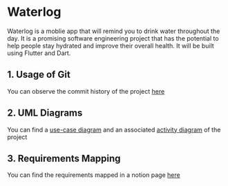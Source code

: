 # Waterlog

Waterlog is a moblie app that will remind you to drink water throughout the day. It is a promising software engineering project that has the potential to help people stay hydrated and improve their overall health. It will be built using Flutter and Dart.

## 1. Usage of Git

You can observe the commit history of the project [here](https://github.com/neddstarkk/Waterlog/commits/main)

## 2. UML Diagrams
You can find a [use-case diagram](https://github.com/neddstarkk/Waterlog/blob/main/UML/Goal-selection-use-case.png) and an associated [activity diagram](https://github.com/neddstarkk/Waterlog/blob/main/UML/activity-diagram.png) of the project

## 3. Requirements Mapping
You can find the requirements mapped in a notion page [here](https://slow-rambutan-c40.notion.site/Product-Requirement-Document-PRD-ae399c2790a04a7ba0ed13a0fe954ab2?pvs=4)
